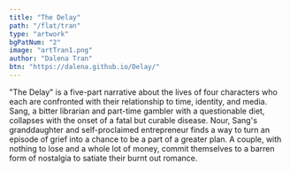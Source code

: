 ```yaml
---
title: "The Delay"
path: "/flat/tran"
type: "artwork"
bgPatNum: "2"
image: "artTran1.png"
author: "Dalena Tran"
btn: "https://dalena.github.io/Delay/"
---
```


"The Delay" is a five-part narrative about the lives of four characters who each are confronted with their relationship to time, identity, and media. Sang, a bitter librarian and part-time gambler with a questionable diet, collapses with the onset of a fatal but curable disease. Nour, Sang's granddaughter and self-proclaimed entrepreneur finds a way to turn an episode of grief into a chance to be a part of a greater plan. A couple, with nothing to lose and a whole lot of money, commit themselves to a barren form of nostalgia to satiate their burnt out romance.